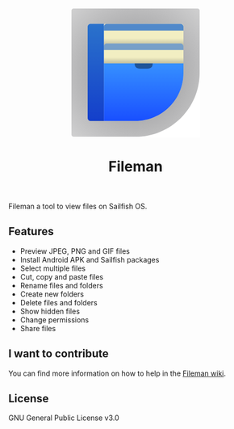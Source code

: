 <h1 align="center">
  <br>
  <img src="https://raw.githubusercontent.com/Xray1870/harbour-fileman/master/icons/256x256/harbour-fileman.png" width="256px" alt="Fileman">
  <br>
  <br>
  Fileman
  <br>
  <br>
</h1>

Fileman a tool to view files on Sailfish OS.

## Features
- Preview JPEG, PNG and GIF files
- Install Android APK and Sailfish packages
- Select multiple files
- Cut, copy and paste files
- Rename files and folders
- Create new folders
- Delete files and folders
- Show hidden files
- Change permissions
- Share files

## I want to contribute
You can find more information on how to help in the [Fileman wiki](https://github.com/Xray1870/harbour-fileman/wiki).

## License
GNU General Public License v3.0
